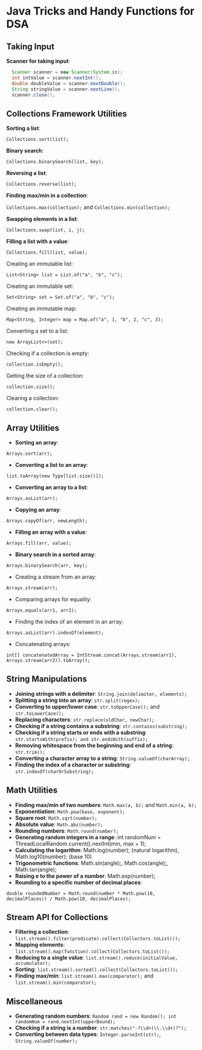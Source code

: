 # Java Tricks and Handy Functions for DSA

## Taking Input
**Scanner for taking input**:
```java
  Scanner scanner = new Scanner(System.in);
  int intValue = scanner.nextInt();
  double doubleValue = scanner.nextDouble();
  String stringValue = scanner.nextLine();
  scanner.close();
```

## Collections Framework Utilities

**Sorting a list**:

`Collections.sort(list);`

**Binary search**:

`Collections.binarySearch(list, key);`

**Reversing a list**:

`Collections.reverse(list);`

**Finding max/min in a collection**:

`Collections.max(collection);` and `Collections.min(collection);`

**Swapping elements in a list**:

`Collections.swap(list, i, j);`

**Filling a list with a value**:

`Collections.fill(list, value);`

Creating an immutable list:

`List<String> list = List.of("a", "b", "c");`

Creating an immutable set:

`Set<String> set = Set.of("a", "b", "c");`

Creating an immutable map:

`Map<String, Integer> map = Map.of("a", 1, "b", 2, "c", 3);`

Converting a set to a list:

`new ArrayList<>(set);`

Checking if a collection is empty:

`collection.isEmpty();`

Getting the size of a collection:

`collection.size();`

Clearing a collection:

`collection.clear();`

## Array Utilities

- **Sorting an array**:

`Arrays.sort(arr);`

- **Converting a list to an array**:

`list.toArray(new Type[list.size()]);`

- **Converting an array to a list**:

`Arrays.asList(arr);`

- **Copying an array**:

`Arrays.copyOf(arr, newLength);`

- **Filling an array with a value**:

`Arrays.fill(arr, value);`

- **Binary search in a sorted array**:

`Arrays.binarySearch(arr, key);`

- Creating a stream from an array:

`Arrays.stream(arr);`

- Comparing arrays for equality:

`Arrays.equals(arr1, arr2);`

- Finding the index of an element in an array:

`Arrays.asList(arr).indexOf(element);`

- Concatenating arrays:

`int[] concatenatedArray = IntStream.concat(Arrays.stream(arr1), Arrays.stream(arr2)).toArray();`

## String Manipulations

- **Joining strings with a delimiter**: `String.join(delimiter, elements);`
- **Splitting a string into an array**: `str.split(regex);`
- **Converting to upper/lower case**: `str.toUpperCase();` and `str.toLowerCase();`
- **Replacing characters**: `str.replace(oldChar, newChar);`
- **Checking if a string contains a substring**: `str.contains(substring);`
- **Checking if a string starts or ends with a substring**: `str.startsWith(prefix); and str.endsWith(suffix);`
- **Removing whitespace from the beginning and end of a string**: `str.trim();`
- **Converting a character array to a string**: `String.valueOf(charArray);`
- **Finding the index of a character or substring**: `str.indexOf(charOrSubstring);`

## Math Utilities

- **Finding max/min of two numbers**: `Math.max(a, b);` and `Math.min(a, b);`
- **Exponentiation**: `Math.pow(base, exponent);`
- **Square root**: `Math.sqrt(number);`
- **Absolute value**: `Math.abs(number);`
- **Rounding numbers**: `Math.round(number);`
- **Generating random integers in a range**: int randomNum = ThreadLocalRandom.current().nextInt(min, max + 1);
- **Calculating the logarithm**: Math.log(number); (natural logarithm), Math.log10(number); (base 10)
- **Trigonometric functions**: Math.sin(angle);, Math.cos(angle);, Math.tan(angle);
- **Raising e to the power of a number**: Math.exp(number);
- **Rounding to a specific number of decimal places**:

`double roundedNumber = Math.round(number * Math.pow(10, decimalPlaces)) / Math.pow(10, decimalPlaces);`

## Stream API for Collections

- **Filtering a collection**: `list.stream().filter(predicate).collect(Collectors.toList());`
- **Mapping elements**: `list.stream().map(function).collect(Collectors.toList());`
- **Reducing to a single value**: `list.stream().reduce(initialValue, accumulator);`
- **Sorting**: `list.stream().sorted().collect(Collectors.toList());`
- **Finding max/min**: `list.stream().max(comparator);` and `list.stream().min(comparator);`

## Miscellaneous

- **Generating random numbers**: `Random rand = new Random(); int randomNum = rand.nextInt(upperBound);`
- **Checking if a string is a number**: `str.matches("-?\\d+(\\.\\d+)?");`
- **Converting between data types**: `Integer.parseInt(str);`, `String.valueOf(number);`
